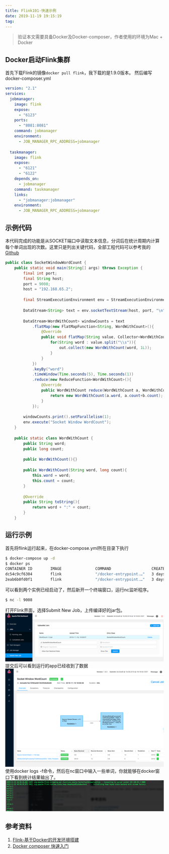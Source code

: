 ```yaml
---
title: Flink101-快速示例
date: 2019-11-19 19:15:19
tag: 
---
```


> 验证本文需要具备Docker及Docker-composer，作者使用的环境为Mac + Docker


## Docker启动Flink集群
首先下载Flink的镜像```docker pull flink```，我下载的是1.9.0版本。
然后编写 docker-composer.yml

```yaml
version: "2.1"
services:
  jobmanager:
    image: flink
    expose:
      - "6123"
    ports:
      - "8081:8081"
    command: jobmanager
    environment:
      - JOB_MANAGER_RPC_ADDRESS=jobmanager

  taskmanager:
    image: flink
    expose:
      - "6121"
      - "6122"
    depends_on:
      - jobmanager
    command: taskmanager
    links:
      - "jobmanager:jobmanager"
    environment:
      - JOB_MANAGER_RPC_ADDRESS=jobmanager
```

## 示例代码
本代码完成的功能是从SOCKET端口中读取文本信息，分词后在统计周期内计算每个单词出现的次数。这里只是列出关键代码，全部工程代码可以参考我的[Github](https://github.com/cocowool/sh-valley/tree/master/java/flink-1-wordcount)
```java
public class SocketWindowWordCount {
    public static void main(String[] args) throws Exception {
        final int port;
        final String host;
        port = 9008;
        host = "192.168.65.2";

        final StreamExecutionEnvironment env = StreamExecutionEnvironment.getExecutionEnvironment();

        DataStream<String> text = env.socketTextStream(host, port, "\n");

        DataStream<WordWithCount> windowCounts = text
            .flatMap(new FlatMapFunction<String, WordWithCount>(){
                @Override
                public void flatMap(String value, Collector<WordWithCount> out){
                    for(String word : value.split("\\s")){
                        out.collect(new WordWithCount(word, 1L));
                    }
                }
            })
            .keyBy("word")
            .timeWindow(Time.seconds(5), Time.seconds(1))
            .reduce(new ReduceFunction<WordWithCount>(){
                @Override
                public WordWithCount reduce(WordWithCount a, WordWithCount b){
                    return new WordWithCount(a.word, a.count+b.count);
                }
            });

        windowCounts.print().setParallelism(1);
        env.execute("Socket Window WordCount");
    }

    public static class WordWithCount {
        public String word;
        public long count;

        public WordWithCount(){}

        public WordWithCount(String word, long count){
            this.word = word;
            this.count = count;
        }

        @Override
        public String toString(){
            return word + ":" + count;
        }
    }
```

## 运行示例
首先将flink运行起来，在docker-compose.yml所在目录下执行
```bash
$ docker-compose up -d
$ docker ps
CONTAINER ID        IMAGE               COMMAND                  CREATED             STATUS              PORTS                              NAMES
dc54c9cf6304        flink               "/docker-entrypoint.…"   3 days ago          Up 4 seconds        6121-6123/tcp, 8081/tcp            flink_taskmanager_1
2eab6b0fd0f1        flink               "/docker-entrypoint.…"   3 days ago          Up 3 seconds        6123/tcp, 0.0.0.0:8081->8081/tcp   flink_jobmanager_1
```
可以看到两个实例已经启动了，然后新开一个终端窗口，运行nc监听程序。
```bash
$ nc -l 9008
```
打开Flink界面，选择Submit New Job，上传编译好的jar包。
![](2019-11-19-flink_101_quick_start/3736984-a44484de4fd748e7.png)
提交后可以看到运行的app已经收到了数据
![](2019-11-19-flink_101_quick_start/3736984-001eb7e2e6512454.png)
使用docker logs -f命令，然后在nc窗口中输入一些单词，你就能够在docker窗口下看到统计结果输出了。
![](2019-11-19-flink_101_quick_start/3736984-b1e4364db44ce1bb.png)

## 参考资料

1. [Flink-基于Docker的开发环境搭建](https://www.iamle.com/archives/2572.html)
2. [Docker composer 快速入门](https://www.cnblogs.com/phpk/p/11205467.html%20)












